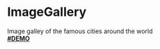 # ImageGallery
Image galley of the famous cities around the world
<br>
<a href="https://nervous-ramanujan-768bbd.netlify.com/" target="_blank"><strong>#DEMO</strong></a>
